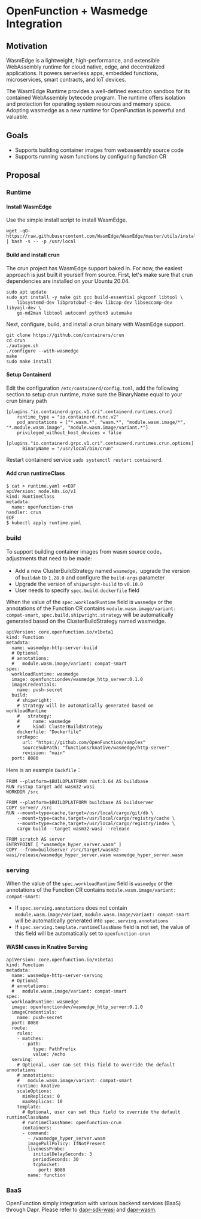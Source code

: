 # OpenFunction + Wasmedge Integration

## Motivation

WasmEdge is a lightweight, high-performance, and extensible WebAssembly runtime for cloud native, edge, and decentralized applications. It powers serverless apps, embedded functions, microservices, smart contracts, and IoT devices.

The WasmEdge Runtime provides a well-defined execution sandbox for its contained WebAssembly bytecode program. The runtime offers isolation and protection for operating system resources and memory space. Adopting wasmedge as a new runtime for OpenFunction is powerful and valuable.

## Goals

- Supports building container images from webassembly source code
- Supports running wasm functions by configuring function CR

## Proposal

### Runtime

#### Install WasmEdge

Use the simple install script to install WasmEdge.

```
wget -qO- https://raw.githubusercontent.com/WasmEdge/WasmEdge/master/utils/install.sh | bash -s -- -p /usr/local
```

#### Build and install crun

The crun project has WasmEdge support baked in. For now, the easiest approach is just built it yourself from source. First, let's make sure that crun dependencies are installed on your Ubuntu 20.04.

```sehll
sudo apt update
sudo apt install -y make git gcc build-essential pkgconf libtool \
    libsystemd-dev libprotobuf-c-dev libcap-dev libseccomp-dev libyajl-dev \
    go-md2man libtool autoconf python3 automake
```

Next, configure, build, and install a crun binary with WasmEdge support.

```
git clone https://github.com/containers/crun
cd crun
./autogen.sh
./configure --with-wasmedge
make
sudo make install
```

#### Setup Containerd

Edit the configuration `/etc/containerd/config.toml`, add the following section to setup crun runtime, make sure the BinaryName equal to your crun binary path
```
[plugins."io.containerd.grpc.v1.cri".containerd.runtimes.crun]
    runtime_type = "io.containerd.runc.v2"
    pod_annotations = ["*.wasm.*", "wasm.*", "module.wasm.image/*", "*.module.wasm.image", "module.wasm.image/variant.*"]
    privileged_without_host_devices = false
    [plugins."io.containerd.grpc.v1.cri".containerd.runtimes.crun.options]
      BinaryName = "/usr/local/bin/crun"
```

Restart containerd service ```sudo systemctl restart containerd```.

#### Add crun runtimeClass

```
$ cat > runtime.yaml <<EOF
apiVersion: node.k8s.io/v1
kind: RuntimeClass
metadata:
  name: openfunction-crun
handler: crun
EOF
$ kubectl apply runtime.yaml
```

### build

To support building container images from wasm source code，adjustments that need to be made:

- Add a new ClusterBuildStrategy named `wasmedge`，upgrade the version of `buildah` to `1.28.0` and configure the `build-args` parameter
- Upgrade the version of `shipwright-build` to `v0.10.0`
- User needs to specify `spec.build.dockerfile` field

When the value of the `spec.workloadRuntime` field is `wasmedge` or the annotations of the Function CR contains `module.wasm.image/variant: compat-smart`, `spec.build.shipwright.strategy` will be automatically generated based on the ClusterBuildStrategy named wasmedge.


```yaml=
apiVersion: core.openfunction.io/v1beta1
kind: Function
metadata:
  name: wasmedge-http-server-build
  # Optional
  # annotations:
  #   module.wasm.image/variant: compat-smart
spec:
  workloadRuntime: wasmedge
  image: openfunctiondev/wasmedge_http_server:0.1.0
  imageCredentials:
    name: push-secret
  build:
    # shipwright:
    # strategy will be automatically generated based on workloadRuntime
    #   strategy:
    #     name: wasmedge
    #     kind: ClusterBuildStrategy
    dockerfile: "Dockerfile"
    srcRepo:
      url: "https://github.com/OpenFunction/samples"
      sourceSubPath: "functions/knative/wasmedge/http-server"
      revision: "main"
  port: 8080
```

Here is an example `Dockfile`：
```dockerfile=
FROM --platform=$BUILDPLATFORM rust:1.64 AS buildbase
RUN rustup target add wasm32-wasi
WORKDIR /src

FROM --platform=$BUILDPLATFORM buildbase AS buildserver
COPY server/ /src
RUN --mount=type=cache,target=/usr/local/cargo/git/db \
    --mount=type=cache,target=/usr/local/cargo/registry/cache \
    --mount=type=cache,target=/usr/local/cargo/registry/index \
    cargo build --target wasm32-wasi --release

FROM scratch AS server
ENTRYPOINT [ "wasmedge_hyper_server.wasm" ]
COPY --from=buildserver /src/target/wasm32-wasi/release/wasmedge_hyper_server.wasm wasmedge_hyper_server.wasm
```

### serving

When the value of the `spec.workloadRuntime` field is `wasmedge` or the annotations of the Function CR contains `module.wasm.image/variant: compat-smart`:
- If `spec.serving.annotations` does not contain `module.wasm.image/variant`, `module.wasm.image/variant: compat-smart` will be automatically generated into `spec.serving.annotations`
- If `spec.serving.template.runtimeClassName` field is not set, the value of this field will be automatically set to `openfunction-crun`

#### WASM cases in Knative Serving

```yaml=
apiVersion: core.openfunction.io/v1beta1
kind: Function
metadata:
  name: wasmedge-http-server-serving
  # Optional
  # annotations:
  #   module.wasm.image/variant: compat-smart
spec:
  workloadRuntime: wasmedge
  image: openfunctiondev/wasmedge_http_server:0.1.0
  imageCredentials:
    name: push-secret
  port: 8080
  route:
    rules:
    - matches:
      - path:
          type: PathPrefix
          value: /echo
  serving:
    # Optional, user can set this field to override the default annotations
    # annotations:
    #   module.wasm.image/variant: compat-smart
    runtime: knative
    scaleOptions:
      minReplicas: 0
      maxReplicas: 10
    template:
      # Optional, user can set this field to override the default runtimeClassName
      # runtimeClassName: openfunction-crun
      containers:
      - command:
        - /wasmedge_hyper_server.wasm
        imagePullPolicy: IfNotPresent
        livenessProbe:
          initialDelaySeconds: 3
          periodSeconds: 30
          tcpSocket:
            port: 8080
        name: function
```

### BaaS

OpenFunction simply integration with various backend services (BaaS) through Dapr. Please refer to [dapr-sdk-wasi](https://github.com/second-state/dapr-sdk-wasi) and [dapr-wasm](https://github.com/second-state/dapr-wasm).
